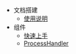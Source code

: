 <!-- _sidebar.md -->

* 文档搭建
  * [使用说明](/README.md) 
* 组件
  * [快速上手](/docs_md/)
  * [ProcessHandler](/docs_md/processhandler.md)
